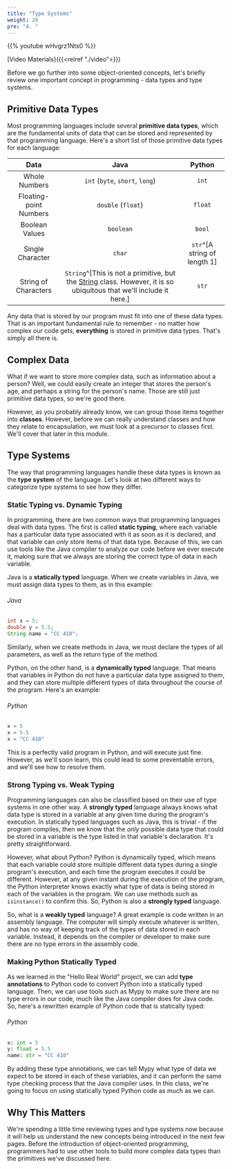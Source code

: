 ```yaml
---
title: "Type Systems"
weight: 20
pre: "4. "
---
```


{{% youtube wHvgrz1Nts0 %}}

[Video Materials}({{<relref "./video">}})

Before we go further into some object-oriented concepts, let's briefly review one important concept in programming - data types and type systems.

## Primitive Data Types

Most programming languages include several **primitive data types**, which are the fundamental units of data that can be stored and represented by that programming language. Here's a short list of those primitive data types for each language:

| Data | Java | Python | 
|:----:|:----:|:------:|
| Whole Numbers | `int` (`byte`, `short`, `long`) | `int` |
| Floating-point Numbers | `double` (`float`) | `float` | 
| Boolean Values | `boolean` | `bool` |
| Single Character | `char` | `str`^[A string of length 1] |
| String of Characters | `String`^[This is not a primitive, but the [String](https://docs.oracle.com/javase/8/docs/api/java/lang/String.html) class. However, it is so ubiquitous that we'll include it here.] | `str`|

Any data that is stored by our program must fit into one of these data types. That is an important fundamental rule to remember - no matter how complex our code gets, **everything** is stored in primitive data types. That's simply all there is.

## Complex Data

What if we want to store more complex data, such as information about a person? Well, we could easily create an integer that stores the person's age, and perhaps a string for the person's name. Those are still just primitive data types, so we're good there. 

However, as you probably already know, we can group those items together into **classes**. However, before we can really understand classes and how they relate to encapsulation, we must look at a precursor to classes first. We'll cover that later in this module.

## Type Systems

The way that programming languages handle these data types is known as the **type system** of the language. Let's look at two different ways to categorize type systems to see how they differ.

### Static Typing vs. Dynamic Typing

In programming, there are two common ways that programming languages deal with data types. The first is called **static typing**, where each variable has a particular data type associated with it as soon as it is declared, and that variable can _only_ store items of that data type. Because of this, we can use tools like the Java compiler to analyze our code before we ever execute it, making sure that we always are storing the correct type of data in each variable.

Java is a **statically typed** language. When we create variables in Java, we must assign data types to them, as in this example:

###### Java 

```java
int x = 5;
double y = 5.5;
String name = "CC 410";
```

Similarly, when we create methods in Java, we must declare the types of all parameters, as well as the return type of the method.

Python, on the other hand, is a **dynamically typed** language. That means that variables in Python do not have a particular data type assigned to them, and they can store multiple different types of data throughout the course of the program. Here's an example:

###### Python

```python
x = 5
x = 5.5
x = "CC 410"
```

This is a perfectly valid program in Python, and will execute just fine. However, as we'll soon learn, this could lead to some preventable errors, and we'll see how to resolve them.

### Strong Typing vs. Weak Typing

Programming languages can also be classified based on their use of type systems in one other way. A **strongly typed** language always knows what data type is stored in a variable at any given time during the program's execution. In statically typed languages such as Java, this is trivial - if the program compiles, then we know that the _only_ possible data type that could be stored in a variable is the type listed in that variable's declaration. It's pretty straightforward.

However, what about Python? Python is dynamically typed, which means that each variable could store multiple different data types during a single program's execution, and each time the program executes it could be different. However, at any given instant during the execution of the program, the Python interpreter knows exactly what type of data is being stored in each of the variables in the program. We can use methods such as `isinstance()` to confirm this. So, Python is also a **strongly typed** language. 

So, what is a **weakly typed** language? A great example is code written in an assembly language. The computer will simply execute whatever is written, and has no way of keeping track of the types of data stored in each variable. Instead, it depends on the compiler or developer to make sure there are no type errors in the assembly code. 

### Making Python Statically Typed

As we learned in the "Hello Real World" project, we can add **type annotations** to Python code to convert Python into a statically typed language. Then, we can use tools such as Mypy to make sure there are no type errors in our code, much like the Java compiler does for Java code. So, here's a rewritten example of Python code that is statically typed:

###### Python

```python
x: int = 5
y: float = 5.5
name: str = "CC 410"
```

By adding these type annotations, we can tell Mypy what type of data we expect to be stored in each of these variables, and it can perform the same type checking process that the Java compiler uses. In this class, we're going to focus on using statically typed Python code as much as we can. 

## Why This Matters

We're spending a little time reviewing types and type systems now because it will help us understand the new concepts being introduced in the next few pages. Before the introduction of object-oriented programming, programmers had to use other tools to build more complex data types than the primitives we've discussed here. 
